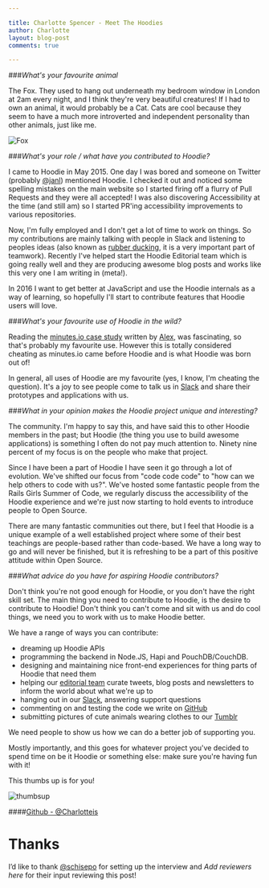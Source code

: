 ```yaml
---

title: Charlotte Spencer - Meet The Hoodies 
author: Charlotte
layout: blog-post
comments: true

---
```


###*What's your favourite animal*

The Fox. They used to hang out underneath my bedroom window in London at 2am every night, and I think they're very beautiful creatures! If I had to own an animal, it would probably be a Cat. Cats are cool because they seem to have a much more introverted and independent personality than other animals, just like me.

![Fox](http://images.fineartamerica.com/images-medium-large/winter-fox-doris-potter.jpg)

###*What's your role / what have you contributed to Hoodie?*

I came to Hoodie in May 2015. One day I was bored and someone on Twitter (probably [@janl](https://twitter.com/janl)) mentioned Hoodie. I checked it out and noticed some spelling mistakes on the main website so I started firing off a flurry of Pull Requests and they were all accepted! I was also discovering Accessibility at the time (and still am) so I started PR'ing accessibility improvements to various repositories.

Now, I'm fully employed and I don't get a lot of time to work on things. So my contributions are mainly talking with people in Slack and listening to peoples ideas (also known as [rubber ducking](https://en.wikipedia.org/wiki/Rubber_duck_debugging), it is a very important part of teamwork). Recently I've helped start the Hoodie Editorial team which is going really well and they are producing awesome blog posts and works like this very one I am writing in (meta!). 

In 2016 I want to get better at JavaScript and use the Hoodie internals as a way of learning, so hopefully I'll start to contribute features that Hoodie users will love.

###*What's your favourite use of Hoodie in the wild?*

Reading the [minutes.io case study](http://hood.ie/blog/minutes-offline-case-study.html) written by [Alex](https://twitter.com/espylaub), was fascinating, so that's probably my favourite use. However this is totally considered cheating as minutes.io came before Hoodie and is what Hoodie was born out of!

In general, all uses of Hoodie are my favourite (yes, I know, I'm cheating the question). It's a joy to see people come to talk us in [Slack](https://hood.ie/chat) and share their prototypes and applications with us.

###*What in your opinion makes the Hoodie project unique and interesting?*

The community. I'm happy to say this, and have said this to other Hoodie members in the past; but Hoodie (the thing you use to build awesome applications) is something I often do not pay much attention to. Ninety nine percent of my focus is on the people who make that project.

Since I have been a part of Hoodie I have seen it go through a lot of evolution. We've shifted our focus from "code code code" to "how can we help others to code with us?". We've hosted some fantastic people from the Rails Girls Summer of Code, we regularly discuss the accessibility of the Hoodie experience and we're just now starting to hold events to introduce people to Open Source.

There are many fantastic communities out there, but I feel that Hoodie is a unique example of a well established project where some of their best teachings are people-based rather than code-based. We have a long way to go and will never be finished, but it is refreshing to be a part of this positive attitude within Open Source.

###*What advice do you have for aspiring Hoodie contributors?*

Don't think you're not good enough for Hoodie, or you don't have the right skill set. The main thing you need to contribute to Hoodie, is the desire to contribute to Hoodie! Don't think you can't come and sit with us and do cool things, we need you to work with us to make Hoodie better.

We have a range of ways you can contribute:
- dreaming up Hoodie APIs
- programming the backend in Node.JS, Hapi and PouchDB/CouchDB.
- designing and maintaining nice front-end experiences for thing parts of Hoodie that need them
- helping our [editorial team](https://github.com/hoodiehq/editorial) curate tweets, blog posts and newsletters to inform the world about what we're up to
- hanging out in our [Slack](http://hood.ie/chat), answering support questions
- commenting on and testing the code we write on [GitHub](https://github.com/hoodiehq)
- submitting pictures of cute animals wearing clothes to our [Tumblr](http://meetthehoodies.tumblr.com/)

We need people to show us how we can do a better job of supporting you.

Mostly importantly, and this goes for whatever project you've decided to spend time on be it Hoodie or something else: make sure you're having fun with it!

This thumbs up is for you!

![thumbsup](https://cloud.githubusercontent.com/assets/542140/12021107/02987b20-ad7b-11e5-9676-c431a9f6183a.gif)



####[Github - @Charlotteis](https://github.com/charlotteis)

# Thanks

I’d like to thank [@schisepo](https://github.com/schisepo) for setting up the interview and *Add reviewers here* for their input reviewing this post!
